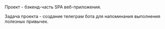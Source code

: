 Проект -  бэкенд-часть SPA веб-приложения.

Задача проекта - создание телеграм бота для напоминания выполнения полезных привычек.

